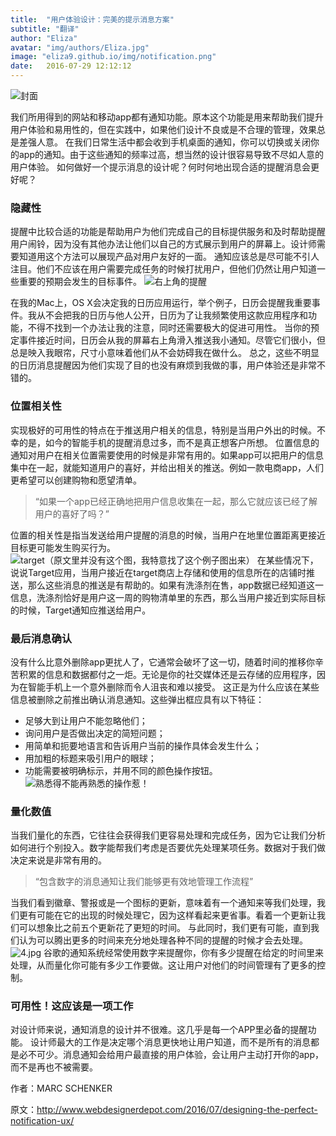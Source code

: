 ```yaml
---
title:  "用户体验设计：完美的提示消息方案"
subtitle: "翻译"
author: "Eliza"
avatar: "img/authors/Eliza.jpg"
image: "eliza9.github.io/img/notification.png"
date:   2016-07-29 12:12:12
---
```

![封面](http://upload-images.jianshu.io/upload_images/657313-a741f9c281554092.jpg?imageMogr2/auto-orient/strip%7CimageView2/2/w/1240)


我们所用得到的网站和移动app都有通知功能。原本这个功能是用来帮助我们提升用户体验和易用性的，但在实践中，如果他们设计不良或是不合理的管理，效果总是差强人意。
在我们日常生活中都会收到手机桌面的通知，你可以切换或关闭你的app的通知。由于这些通知的频率过高，想当然的设计很容易导致不尽如人意的用户体验。
如何做好一个提示消息的设计呢？何时何地出现合适的提醒消息会更好呢？

### 隐藏性
提醒中比较合适的功能是帮助用户为他们完成自己的目标提供服务和及时帮助提醒用户闹铃，因为没有其他办法让他们以自己的方式展示到用户的屏幕上。设计师需要知道用这个方法可以展现产品对用户友好的一面。
通知应该总是尽可能不引人注目。他们不应该在用户需要完成任务的时候打扰用户，但他们仍然让用户知道一些重要的预期会发生的目标事件。
![右上角的提醒](http://upload-images.jianshu.io/upload_images/657313-f4f8743f342926d1.jpg?imageMogr2/auto-orient/strip%7CimageView2/2/w/1240)


在我的Mac上，OS X会决定我的日历应用运行，举个例子，日历会提醒我重要事件。我从不会把我的日历与他人公开，日历为了让我频繁使用这款应用程序和功能，不得不找到一个办法让我的注意，同时还需要极大的促进可用性。
当你的预定事件接近时间，日历会从我的屏幕右上角滑入推送我小通知。尽管它们很小，但总是映入我眼帘，尺寸小意味着他们从不会妨碍我在做什么。
总之，这些不明显的日历消息提醒因为他们实现了目的也没有麻烦到我做的事，用户体验还是非常不错的。

### 位置相关性
实现极好的可用性的特点在于推送用户相关的信息，特别是当用户外出的时候。不幸的是，如今的智能手机的提醒消息过多，而不是真正想客户所想。
位置信息的通知对用户在相关位置需要使用的时候是非常有用的。如果app可以把用户的信息集中在一起，就能知道用户的喜好，并给出相关的推送。例如一款电商app，人们更希望可以创建购物和愿望清单。
> “如果一个app已经正确地把用户信息收集在一起，那么它就应该已经了解用户的喜好了吗？”

位置的相关性是指当发送给用户提醒的消息的时候，当用户在地里位置距离更接近目标更可能发生购买行为。
![target（原文里并没有这个图，我特意找了这个例子图出来）](http://upload-images.jianshu.io/upload_images/657313-516ab3f26ce822f6.jpg?imageMogr2/auto-orient/strip%7CimageView2/2/w/1240)
在某些情况下，说说Target应用，当用户接近在target商店上存储和使用的信息所在的店铺时推送，那么这些消息的推送是有帮助的。如果有洗涤剂在售，app数据已经知道这一信息，洗涤剂恰好是用户这一周的购物清单里的东西，那么当用户接近到实际目标的时候，Target通知应推送给用户。

### 最后消息确认
没有什么比意外删除app更扰人了，它通常会破坏了这一切，随着时间的推移你辛苦积累的信息和数据都付之一炬。无论是你的社交媒体还是云存储的应用程序，因为在智能手机上一个意外删除而令人沮丧和难以接受。
这正是为什么应该在某些信息被删除之前推出确认消息通知。这些弹出框应具有以下特征：
- 足够大到让用户不能忽略他们；
- 询问用户是否做出决定的简短问题；
- 用简单和扼要地语言和告诉用户当前的操作具体会发生什么；
- 用加粗的标题来吸引用户的眼球；
- 功能需要被明确标示，并用不同的颜色操作按钮。
![熟悉得不能再熟悉的操作惹！](http://upload-images.jianshu.io/upload_images/657313-b1170ee4b68058cd.jpg?imageMogr2/auto-orient/strip%7CimageView2/2/w/1240)

### 量化数值
当我们量化的东西，它往往会获得我们更容易处理和完成任务，因为它让我们分析如何进行个别投入。数字能帮我们考虑是否要优先处理某项任务。数据对于我们做决定来说是非常有用的。
> “包含数字的消息通知让我们能够更有效地管理工作流程”

当我们看到徽章、警报或是一个图标的更新，意味着有一个通知来等我们处理，我们更有可能在它的出现的时候处理它，因为这样看起来更省事。看着一个更新让我们可以想象比之前五个更新花了更短的时间。
与此同时，我们更有可能，直到我们认为可以腾出更多的时间来充分地处理各种不同的提醒的时候才会去处理。
![4.jpg](http://upload-images.jianshu.io/upload_images/657313-1bafd8c149d52d2e.jpg?imageMogr2/auto-orient/strip%7CimageView2/2/w/1240)
谷歌的通知系统经常使用数字来提醒你，你有多少提醒在给定的时间里来处理，从而量化你可能有多少工作要做。这让用户对他们的时间管理有了更多的控制。

### 可用性！这应该是一项工作
对设计师来说，通知消息的设计并不很难。这几乎是每一个APP里必备的提醒功能。
设计师最大的工作是决定哪个消息更快地让用户知道，而不是所有的消息都是必不可少。消息通知会给用户最直接的用户体验，会让用户主动打开你的app，而不是再也不被需要。


作者：MARC SCHENKER


原文：http://www.webdesignerdepot.com/2016/07/designing-the-perfect-notification-ux/
